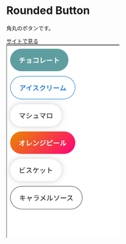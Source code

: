 # Rounded Button

角丸のボタンです。

<a href="https://kanadesisido.github.io/welcome-gdgoc-2025/Button/RoundedButton/index.html">サイトで見る</a><br/>
![](./screenshot.png)
